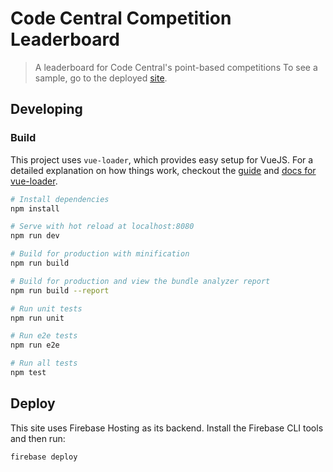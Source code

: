 # Code Central Competition Leaderboard
> A leaderboard for Code Central's point-based competitions
To see a sample, go to the deployed [site](https://codecentralclub.firebaseapp.com).

## Developing
### Build
This project uses `vue-loader`, which provides easy setup for VueJS. For a 
detailed explanation on how things work, checkout the [guide](http://vuejs-templates.github.io/webpack/) and [docs for vue-loader](http://vuejs.github.io/vue-loader).

``` bash
# Install dependencies
npm install

# Serve with hot reload at localhost:8080
npm run dev

# Build for production with minification
npm run build

# Build for production and view the bundle analyzer report
npm run build --report

# Run unit tests
npm run unit

# Run e2e tests
npm run e2e

# Run all tests
npm test
```

## Deploy
This site uses Firebase Hosting as its backend. Install the Firebase CLI tools
and then run:

```bash
firebase deploy
```